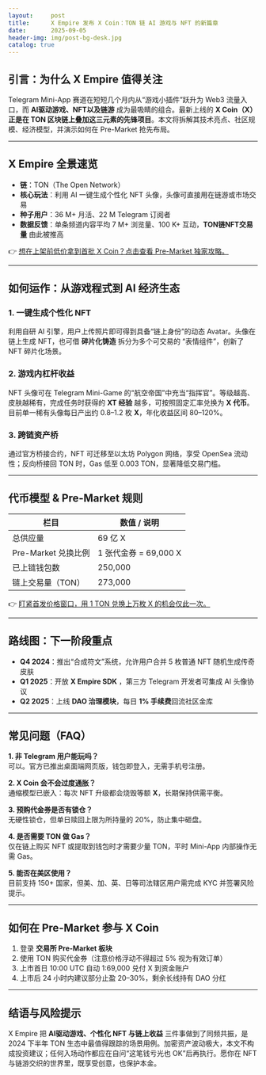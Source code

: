 ```yaml
---
layout:     post
title:      X Empire 发布 X Coin：TON 链 AI 游戏与 NFT 的新篇章
date:       2025-09-05
header-img: img/post-bg-desk.jpg
catalog: true
---
```


## 引言：为什么 X Empire 值得关注  
Telegram Mini-App 赛道在短短几个月内从“游戏小插件”跃升为 Web3 流量入口，而 **AI驱动游戏、NFT以及链游** 成为最吸睛的组合。最新上线的 **X Coin（X）正是在 TON 区块链上叠加这三元素的先锋项目**。本文将拆解其技术亮点、社区规模、经济模型，并演示如何在 Pre-Market 抢先布局。

---

## X Empire 全景速览
- **链**：TON（The Open Network）  
- **核心玩法**：利用 AI 一键生成个性化 NFT 头像，头像可直接用在链游或市场交易  
- **种子用户**：36 M+ 月活、22 M Telegram 订阅者  
- **数据反馈**：单条频道内容平均 7 M+ 浏览量、100 K+ 互动，**TON链NFT交易量** 由此被推高

👉 [想在上架前低价拿到首批 X Coin？点击查看 Pre-Market 独家攻略。](https://okxdog.com/)

---

## 如何运作：从游戏程式到 AI 经济生态

### 1. 一键生成个性化 NFT  
利用自研 AI 引擎，用户上传照片即可得到具备“链上身份”的动态 Avatar。头像在链上生成 NFT，也可借 **碎片化铸造** 拆分为多个可交易的 “表情组件”，创新了 NFT 碎片化场景。

### 2. 游戏内杠杆收益  
NFT 头像可在 Telegram Mini-Game 的“航空帝国”中充当“指挥官”。等级越高、皮肤越稀有，完成任务时获得的 **XT 经验** 越多，可按照固定汇率兑换为 **X 代币**。目前单一稀有头像每日产出约 0.8–1.2 枚 **X**，年化收益区间 80–120%。

### 3. 跨链资产桥  
通过官方桥接合约，NFT 可迁移至以太坊 Polygon 网络，享受 OpenSea 流动性；反向桥接回 TON 时，Gas 低至 0.003 TON，显著降低交易门槛。  

---

## 代币模型 & Pre-Market 规则

| 栏目 | 数值 / 说明 |
|---|---|
| 总供应量 | 69 亿 X |
| Pre-Market 兑换比例 | 1 张代金券 = 69,000 X |
| 已上链钱包数 | 250,000 |
| 链上交易量（TON） | 273,000 |

👉 [盯紧首发价格窗口，用 1 TON 兑换上万枚 X 的机会仅此一次。](https://okxdog.com/)

---

## 路线图：下一阶段重点

- **Q4 2024**：推出“合成符文”系统，允许用户合并 5 枚普通 NFT 随机生成传奇皮肤  
- **Q1 2025**：开放 **X Empire SDK** ，第三方 Telegram 开发者可集成 AI 头像协议  
- **Q2 2025**：上线 **DAO 治理模块**，每日 **1% 手续费**回流社区金库

---

## 常见问题（FAQ）

**1. 非 Telegram 用户能玩吗？**  
可以。官方已推出桌面端网页版，钱包即登入，无需手机号注册。

**2. X Coin 会不会过度通胀？**  
通缩模型已嵌入：每次 NFT 升级都会烧毁等额 **X**，长期保持供需平衡。

**3. 预购代金券是否有锁仓？**  
无硬性锁仓，但单日赎回上限为所持量的 20%，防止集中砸盘。

**4. 是否需要 TON 做 Gas？**  
仅在链上购买 NFT 或提取到钱包时才需要少量 TON，平时 Mini-App 内部操作无需 Gas。

**5. 能否在美区使用？**  
目前支持 150+ 国家，但美、加、英、日等司法辖区用户需完成 KYC 并签署风险提示。

---

## 如何在 Pre-Market 参与 X Coin

1. 登录 **交易所 Pre-Market 板块**  
2. 使用 TON 购买代金券（注意价格浮动不得超过 5% 视为有效订单）  
3. 上市首日 10:00 UTC 自动 1:69,000 兑付 X 到资金账户  
4. 上市后 24 小时内建议部分止盈 20–30%，剩余长线持有 DAO 分红  

---

## 结语与风险提示  
X Empire 把 **AI驱动游戏、个性化 NFT 与链上收益** 三件事做到了同频共振，是 2024 下半年 TON 生态中最值得跟踪的场景用例。加密资产波动极大，本文不构成投资建议；任何入场动作都应在自问“这笔钱亏光也 OK”后再执行。愿你在 NFT 与链游交织的世界里，既享受创意，也保护本金。